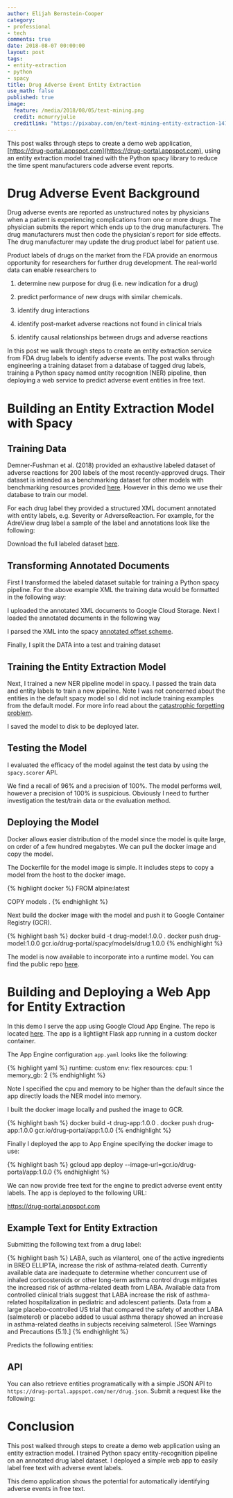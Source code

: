```yaml
---
author: Elijah Bernstein-Cooper
category:
- professional
- tech
comments: true
date: 2018-08-07 00:00:00
layout: post
tags:
- entity-extraction
- python
- spacy
title: Drug Adverse Event Entity Extraction
use_math: false
published: true
image: 
  feature: /media/2018/08/05/text-mining.png
  credit: mcmurryjulie
  creditlink: "https://pixabay.com/en/text-mining-entity-extraction-1476780/"
---
```


This post walks through steps to create a demo web application,
[https://drug-portal.appspot.com](https://drug-portal.appspot.com), using an
entity extraction model trained with the Python spacy library to reduce the
time spent manufacturers code adverse event reports.

<!--more-->

# Drug Adverse Event Background

Drug adverse events are reported as unstructured notes by physicians when a
patient is experiencing complications from one or more drugs. The physician
submits the report which ends up to the drug manufacturers. The drug
manufacturers must then code the physician's report for side effects. The drug
manufacturer may update the drug product label for patient use.

Product labels of drugs on the market from the FDA provide an enormous
opportunity for researchers for further drug development. The real-world data
can enable researchers to

1. determine new purpose for drug (i.e. new indication for a drug)

1. predict performance of new drugs with similar chemicals.

1. identify drug interactions

1. identify post-market adverse reactions not found in clinical trials

1. identify causal relationships between drugs and adverse reactions

In this post we walk through steps to create an entity extraction service from
FDA drug labels to identify adverse events. The post walks through engineering
a training dataset from a database of tagged drug labels, training a Python
spacy named entity recognition (NER) pipeline, then deploying a web service to
predict adverse event entities in free text.

# Building an Entity Extraction Model with Spacy

## Training Data

Demner-Fushman et al. (2018) provided an exhaustive labeled dataset of adverse
reactions for 200 labels of the most recently-approved drugs. Their dataset is
intended as a benchmarking dataset for other models with benchmarking
resources provided
[here](https://bionlp.nlm.nih.gov/tac2017adversereactions/). However in this
demo we use their database to train our model. 

For each drug label they provided a structured XML document annotated with
entity labels, e.g. Severity or AdverseReaction. For example, for the AdreView
drug label a sample of the label and annotations look like the following:

<script src="https://gist.github.com/ezbc/cb582afcbfe11dfe30e2e62e2d8af265.js"></script>

Download the full labeled dataset [here](https://bionlp.nlm.nih.gov/tac2017adversereactions/train_xml.tar.gz).

## Transforming Annotated Documents

First I transformed the labeled dataset suitable for training a Python spacy
pipeline. For the above example XML the training data would be formatted in the
following way:

<script src="https://gist.github.com/ezbc/52f3a11a32a9d5dfdc920811f529f3a1.js"></script>

I uploaded the annotated XML documents to Google Cloud Storage. Next I
loaded the annotated documents in the following way

<script src="https://gist.github.com/ezbc/cb48038b60aaf4e744dd87b33f8a69b6.js"></script>

I parsed the XML into the spacy [annotated offset scheme](https://spacy.io/api/goldparse#biluo_tags_from_offsets).

<script src="https://gist.github.com/ezbc/f867bf391d64b1c0abb696b77e16394b.js"></script>

Finally, I split the DATA into a test and training dataset

<script src="https://gist.github.com/ezbc/d653167892d08025f0a178fa830a588f.js"></script>

## Training the Entity Extraction Model

Next, I trained a new NER pipeline model in spacy. I passed the train data and
entity labels to train a new pipeline. Note I was not concerned about the
entities in the default spacy model so I did not include training examples
from the default model. For more info read about the [catastrophic forgetting problem](https://explosion.ai/blog/pseudo-rehearsal-catastrophic-forgetting).

<script src="https://gist.github.com/ezbc/36091d84464b2d53ad547e803a6bc990.js"></script>

I saved the model to disk to be deployed later.

## Testing the Model

I evaluated the efficacy of the model against the test data by using the
`spacy.scorer` API.

<script src="https://gist.github.com/ezbc/51badf7fcd818189fa6f200cfa2650ed.js"></script>

We find a recall of 96% and a precision of 100%. The model performs well,
however a precision of 100% is suspicious. Obviously I need to further
investigation the test/train data or the evaluation method.

<!--{'las': 0.0, 'ents_r': 96.42857142857143, 'ents_p': 100.0, 'ents_f': 98.18181818181819, 'uas': 0.0, 'tags_acc': 0.0, 'token_acc': 100.0}-->

## Deploying the Model

Docker allows easier distribution of the model since the model is quite large,
on order of a few hundred megabytes. We can pull the docker image and copy the
model.

The Dockerfile for the model image is simple. It includes steps to copy a
model from the host to the docker image.

{% highlight docker %}
FROM alpine:latest

COPY models .
{% endhighlight %}

Next build the docker image with the model and push it to Google Container
Registry (GCR).

{% highlight bash %}
docker build -t drug-model:1.0.0 .
docker push drug-model:1.0.0 gcr.io/drug-portal/spacy/models/drug:1.0.0
{% endhighlight %}

The model is now available to incorporate into a runtime model. You can find the public repo [here](https://github.com/ezbc/drug-portal-ner-models).

# Building and Deploying a Web App for Entity Extraction

In this demo I serve the app using Google Cloud App Engine. The repo is
located [here](https://github.com/ezbc/drug-portal-ner-api). The app is a
lightlight Flask app running in a custom docker container.

The App Engine configuration `app.yaml` looks like the following:

{% highlight yaml %}
runtime: custom
env: flex
resources:
  cpu: 1
  memory_gb: 2
{% endhighlight %}

Note I specified the cpu and memory to be higher than the default since the
app directly loads the NER model into memory.

I built the docker image locally and pushed the image to GCR.

{% highlight bash %}
docker build -t drug-app:1.0.0 .
docker push drug-app:1.0.0 gcr.io/drug-portal/app:1.0.0
{% endhighlight %}

Finally I deployed the app to App Engine specifying the docker image to use:

{% highlight bash %}
gcloud app deploy --image-url=gcr.io/drug-portal/app:1.0.0
{% endhighlight %}

We can now provide free text for the engine to predict adverse event entity
labels. The app is deployed to the following URL:

<a href="https://drug-portal.appspot.com" style="font-size:12pt">https://drug-portal.appspot.com</a>

## Example Text for Entity Extraction

Submitting the following text from a drug label:

{% highlight bash %}
LABA, such as vilanterol, one of the active ingredients in BREO ELLIPTA, increase the risk of asthma-related death. Currently available data are inadequate to determine whether concurrent use of inhaled corticosteroids or other long-term asthma control drugs mitigates the increased risk of asthma-related death from LABA. Available data from controlled clinical trials suggest that LABA increase the risk of asthma-related hospitalization in pediatric and adolescent patients. Data from a large placebo-controlled US trial that compared the safety of another LABA (salmeterol) or placebo added to usual asthma therapy showed an increase in asthma-related deaths in subjects receiving salmeterol.  [See Warnings and Precautions (5.1).] 
{% endhighlight %}

Predicts the following entities:

<script src="https://gist.github.com/ezbc/8f287f126009883d79cc2faf152b598c.js"></script>

## API

You can also retrieve entities programatically with a simple JSON API to
`https://drug-portal.appspot.com/ner/drug.json`. Submit a request like the following:

<script src="https://gist.github.com/ezbc/7dde186e3c231f8c0ea7d6c05ed3b8c1.js"></script>

# Conclusion

This post walked through steps to create a demo web application using an
entity extraction model. I trained Python spacy entity-recognition pipeline on
an annotated drug label dataset. I deployed a simple web app to easily label
free text with adverse event labels. 

This demo application shows the potential for automatically identifying
adverse events in free text.
